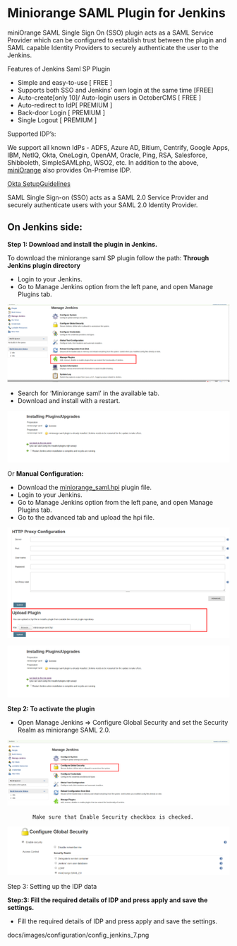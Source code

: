 # Miniorange SAML Plugin for Jenkins
miniOrange SAML Single Sign On (SSO) plugin acts as a SAML Service Provider which can be configured to establish trust between the plugin and SAML capable Identity Providers to securely authenticate the user to the Jenkins.

Features of Jenkins Saml SP Plugin

* Simple and easy-to-use [ FREE ]
* Supports both SSO and Jenkins’ own login at the same time [FREE]
* Auto-create[only 10]/ Auto-login users in OctoberCMS [ FREE ]
* Auto-redirect to IdP[ PREMIUM ]
* Back-door Login [ PREMIUM ]
* Single Logout [ PREMIUM ]

Supported IDP’s:

We support all known IdPs - 
ADFS, Azure AD, Bitium, Centrify, Google Apps, IBM, NetIQ, Okta, OneLogin,  OpenAM, Oracle,  Ping,  RSA,  Salesforce, Shibboleth, SimpleSAMLphp, WSO2, etc.
In addition to the above, [miniOrange](/docs/miniorange_as_idp.md) also provides On-Premise IDP. 

[Okta SetupGuidelines](/docs/okta_as_idp.md)

 SAML Single Sign-on (SSO) acts as a SAML 2.0 Service Provider and securely authenticate users with your SAML 2.0 Identity Provider.

## On Jenkins side:

**Step 1: Download and install the plugin in Jenkins.**

To download the miniorange saml SP plugin follow the path:
**Through Jenkins plugin directory**
* Login to your Jenkins.
* Go to Manage Jenkins option from the left pane, and open Manage Plugins tab.

![image_1](docs/images/configuration/manage_plugin_1.png)

* Search for ‘Miniorange saml’ in the available tab.
* Download and install with a restart.

![image_2](docs/images/configuration/plugin_installed_2.png)

Or
**Manual Configuration:**
* Download the [miniorange_saml.hpi](https://drive.google.com/file/d/16GcJvM_BJ0kPZ9KgGZo0UnX4c19oL0LM/view?usp=sharing) plugin file.
* Login to your Jenkins.
* Go to Manage Jenkins option from the left pane, and open Manage Plugins tab.
* Go to the advanced tab and upload the hpi file.

![image_3](docs/images/configuration/upload_plugin_3.png)

![image_4](docs/images/configuration/plugin_installed_2.png)

**Step 2: To activate the plugin**

* Open Manage Jenkins => Configure Global Security and set the Security Realm as miniorange SAML 2.0.

![image_5](docs/images/configuration/configure_global_sec_5.png)

            Make sure that Enable Security checkbox is checked.
            
![image_6](docs/images/configuration/config_global_sec_6.PNG)

Step 3: Setting up the IDP data

**Step:3: Fill the required details of IDP and press apply and save the settings.**
* Fill the required details of IDP and press apply and save the settings.

docs/images/configuration/config_jenkins_7.png

